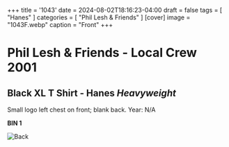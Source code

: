 +++
title = '1043'
date = 2024-08-02T18:16:23-04:00
draft = false
tags = [ "Hanes" ]
categories = [ "Phil Lesh & Friends" ]
[cover]
image = "1043F.webp"
caption = "Front"
+++
# Phil Lesh & Friends - Local Crew 2001
## Black XL T Shirt - Hanes *Heavyweight*

Small logo left chest on front; blank back. Year: N/A

**BIN 1**

![Back](/1043B.webp)
